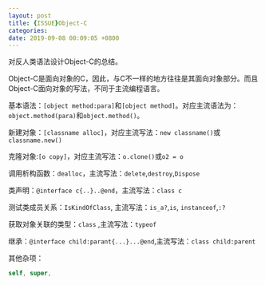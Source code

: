 ```yaml
---
layout: post
title: {ISSUE}Object-C
categories: 
date: 2019-09-08 00:09:05 +0800
---
```


对反人类语法设计Object-C的总结。

Object-C是面向对象的C，因此，与C不一样的地方往往是其面向对象部分。而且Object-C面向对象的写法，不同于主流编程语言。

基本语法：`[object method:para]`和`[object method]`。对应主流语法为：`object.method(para)`和`object.method()`。

新建对象：`[classname alloc]`，对应主流写法：`new classname()`或`classname.new()`

克隆对象:`[o copy]`，对应主流写法：`o.clone()`或`o2 = o`

调用析构函数：`dealloc`，主流写法：`delete`,`destroy`,`Dispose`

类声明：`@interface c{..}..@end`，主流写法：`class c`

测试类成员关系：`IsKindOfClass`, 主流写法：`is_a?`,`is`, `instanceof`,`:?`

获取对象关联的类型：`class` ,主流写法：`typeof`

继承：`@interface child:parant{...}...@end`,主流写法：`class child:parent`

其他杂项：
```swift
self, super,
```